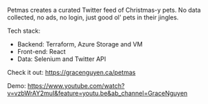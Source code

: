 Petmas creates a curated Twitter feed of Christmas-y pets. No data collected, no ads, no login, just good ol' pets in their jingles.

Tech stack: 
- Backend: Terraform, Azure Storage and VM
- Front-end: React
- Data: Selenium and Twitter API

Check it out: https://gracenguyen.ca/petmas

Demo: https://www.youtube.com/watch?v=vzbWrAY2muI&feature=youtu.be&ab_channel=GraceNguyen
